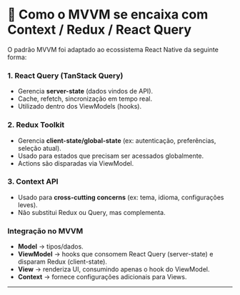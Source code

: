 # 🔌 Como o MVVM se encaixa com Context / Redux / React Query

O padrão MVVM foi adaptado ao ecossistema React Native da seguinte forma:

### 1. React Query (TanStack Query)
- Gerencia **server-state** (dados vindos de API).  
- Cache, refetch, sincronização em tempo real.  
- Utilizado dentro dos ViewModels (hooks).  

### 2. Redux Toolkit
- Gerencia **client-state/global-state** (ex: autenticação, preferências, seleção atual).  
- Usado para estados que precisam ser acessados globalmente.  
- Actions são disparadas via ViewModel.  

### 3. Context API
- Usado para **cross-cutting concerns** (ex: tema, idioma, configurações leves).  
- Não substitui Redux ou Query, mas complementa.  

### Integração no MVVM
- **Model** → tipos/dados.  
- **ViewModel** → hooks que consomem React Query (server-state) e disparam Redux (client-state).  
- **View** → renderiza UI, consumindo apenas o hook do ViewModel.  
- **Context** → fornece configurações adicionais para Views.  

---
